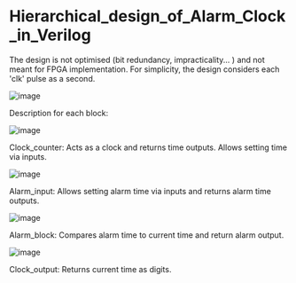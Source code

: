 # Hierarchical_design_of_Alarm_Clock_in_Verilog

The design is not optimised (bit redundancy, impracticality... ) and not meant for FPGA implementation.
For simplicity, the design considers each 'clk' pulse as a second.

![image](https://github.com/user-attachments/assets/b1ffbd4a-e055-4108-a072-1aa64f52d0c1)

Description for each block:

![image](https://github.com/user-attachments/assets/2f119ced-00b3-428e-a907-252a3d544c72)

Clock_counter: Acts as a clock and returns time outputs. Allows setting time via inputs.

![image](https://github.com/user-attachments/assets/61783db6-8483-4c6d-ab33-cce07026f038)

Alarm_input: Allows setting alarm time via inputs and returns alarm time outputs.

![image](https://github.com/user-attachments/assets/d07fb773-a73c-4326-8ae3-c28529d7b9a2)

Alarm_block: Compares alarm time to current time and return alarm output.

![image](https://github.com/user-attachments/assets/450747c8-7d12-40c8-acf8-e8d80221ad67)

Clock_output: Returns current time as digits.

